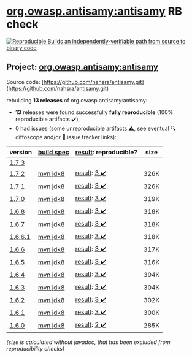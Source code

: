 [org.owasp.antisamy:antisamy](https://central.sonatype.com/artifact/org.owasp.antisamy/antisamy/1.7.2/versions) RB check
=======

[![Reproducible Builds](https://reproducible-builds.org/images/logos/rb.svg) an independently-verifiable path from source to binary code](https://reproducible-builds.org/)

## Project: [org.owasp.antisamy:antisamy](https://central.sonatype.com/artifact/org.owasp.antisamy/antisamy/1.7.2/versions)

Source code: [https://github.com/nahsra/antisamy.git](https://github.com/nahsra/antisamy.git)

rebuilding **13 releases** of org.owasp.antisamy:antisamy:
- **13** releases were found successfully **fully reproducible** (100% reproducible artifacts :heavy_check_mark:),
- 0 had issues (some unreproducible artifacts :warning:, see eventual :mag: diffoscope and/or :memo: issue tracker links):

| version | [build spec](/BUILDSPEC.md) | [result](https://reproducible-builds.org/docs/jvm/): reproducible? | size |
| -- | --------- | ------ | -- |
| [1.7.3](https://central.sonatype.com/artifact/org.owasp.antisamy/antisamy/1.7.3/pom) | | | |
| [1.7.2](https://central.sonatype.com/artifact/org.owasp.antisamy/antisamy/1.7.2/pom) | [mvn jdk8](antisamy-1.7.2.buildspec) | [result](antisamy-1.7.2.buildinfo): [3 :heavy_check_mark: ](antisamy-1.7.2.buildcompare) | 326K |
| [1.7.1](https://central.sonatype.com/artifact/org.owasp.antisamy/antisamy/1.7.1/pom) | [mvn jdk8](antisamy-1.7.1.buildspec) | [result](antisamy-1.7.1.buildinfo): [3 :heavy_check_mark: ](antisamy-1.7.1.buildcompare) | 326K |
| [1.7.0](https://central.sonatype.com/artifact/org.owasp.antisamy/antisamy/1.7.0/pom) | [mvn jdk8](antisamy-1.7.0.buildspec) | [result](antisamy-1.7.0.buildinfo): [3 :heavy_check_mark: ](antisamy-1.7.0.buildcompare) | 319K |
| [1.6.8](https://central.sonatype.com/artifact/org.owasp.antisamy/antisamy/1.6.8/pom) | [mvn jdk8](antisamy-1.6.8.buildspec) | [result](antisamy-1.6.8.buildinfo): [3 :heavy_check_mark: ](antisamy-1.6.8.buildcompare) | 318K |
| [1.6.7](https://central.sonatype.com/artifact/org.owasp.antisamy/antisamy/1.6.7/pom) | [mvn jdk8](antisamy-1.6.7.buildspec) | [result](antisamy-1.6.7.buildinfo): [3 :heavy_check_mark: ](antisamy-1.6.7.buildcompare) | 318K |
| [1.6.6.1](https://central.sonatype.com/artifact/org.owasp.antisamy/antisamy/1.6.6.1/pom) | [mvn jdk8](antisamy-1.6.6.1.buildspec) | [result](antisamy-1.6.6.1.buildinfo): [3 :heavy_check_mark: ](antisamy-1.6.6.1.buildcompare) | 318K |
| [1.6.6](https://central.sonatype.com/artifact/org.owasp.antisamy/antisamy/1.6.6/pom) | [mvn jdk8](antisamy-1.6.6.buildspec) | [result](antisamy-1.6.6.buildinfo): [3 :heavy_check_mark: ](antisamy-1.6.6.buildcompare) | 317K |
| [1.6.5](https://central.sonatype.com/artifact/org.owasp.antisamy/antisamy/1.6.5/pom) | [mvn jdk8](antisamy-1.6.5.buildspec) | [result](antisamy-1.6.5.buildinfo): [3 :heavy_check_mark: ](antisamy-1.6.5.buildcompare) | 316K |
| [1.6.4](https://central.sonatype.com/artifact/org.owasp.antisamy/antisamy/1.6.4/pom) | [mvn jdk8](antisamy-1.6.4.buildspec) | [result](antisamy-1.6.4.buildinfo): [3 :heavy_check_mark: ](antisamy-1.6.4.buildcompare) | 304K |
| [1.6.3](https://central.sonatype.com/artifact/org.owasp.antisamy/antisamy/1.6.3/pom) | [mvn jdk8](antisamy-1.6.3.buildspec) | [result](antisamy-1.6.3.buildinfo): [3 :heavy_check_mark: ](antisamy-1.6.3.buildcompare) | 304K |
| [1.6.2](https://central.sonatype.com/artifact/org.owasp.antisamy/antisamy/1.6.2/pom) | [mvn jdk8](antisamy-1.6.2.buildspec) | [result](antisamy-1.6.2.buildinfo): [3 :heavy_check_mark: ](antisamy-1.6.2.buildcompare) | 302K |
| [1.6.1](https://central.sonatype.com/artifact/org.owasp.antisamy/antisamy/1.6.1/pom) | [mvn jdk8](antisamy-1.6.1.buildspec) | [result](antisamy-1.6.1.buildinfo): [3 :heavy_check_mark: ](antisamy-1.6.1.buildcompare) | 300K |
| [1.6.0](https://central.sonatype.com/artifact/org.owasp.antisamy/antisamy/1.6.0/pom) | [mvn jdk8](antisamy-1.6.0.buildspec) | [result](antisamy-1.6.0.buildinfo): [2 :heavy_check_mark: ](antisamy-1.6.0.buildcompare) | 285K |

<i>(size is calculated without javadoc, that has been excluded from reproducibility checks)</i>
